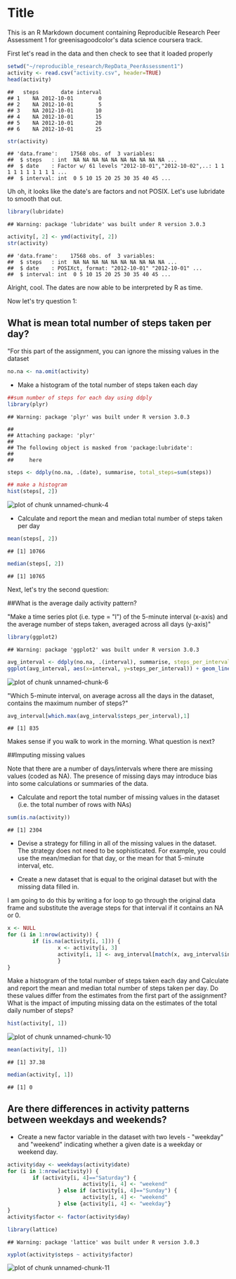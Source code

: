 Title
========================================================

This is an R Markdown document containing Reproducible Research Peer Assessment 1 for greenisagoodcolor's data science coursera track. 

First let's read in the data and then check to see that it loaded properly

```r
setwd("~/reproducible_research/RepData_PeerAssessment1")
activity <- read.csv("activity.csv", header=TRUE)
head(activity)
```

```
##   steps       date interval
## 1    NA 2012-10-01        0
## 2    NA 2012-10-01        5
## 3    NA 2012-10-01       10
## 4    NA 2012-10-01       15
## 5    NA 2012-10-01       20
## 6    NA 2012-10-01       25
```

```r
str(activity)
```

```
## 'data.frame':	17568 obs. of  3 variables:
##  $ steps   : int  NA NA NA NA NA NA NA NA NA NA ...
##  $ date    : Factor w/ 61 levels "2012-10-01","2012-10-02",..: 1 1 1 1 1 1 1 1 1 1 ...
##  $ interval: int  0 5 10 15 20 25 30 35 40 45 ...
```

Uh oh, it looks like the date's are factors and not POSIX. Let's use lubridate to smooth that out.


```r
library(lubridate)
```

```
## Warning: package 'lubridate' was built under R version 3.0.3
```

```r
activity[, 2] <- ymd(activity[, 2])
str(activity)
```

```
## 'data.frame':	17568 obs. of  3 variables:
##  $ steps   : int  NA NA NA NA NA NA NA NA NA NA ...
##  $ date    : POSIXct, format: "2012-10-01" "2012-10-01" ...
##  $ interval: int  0 5 10 15 20 25 30 35 40 45 ...
```

Alright, cool. The dates are now able to be interpreted by R as time.

Now let's try question 1:

## What is mean total number of steps taken per day?

"For this part of the assignment, you can ignore the missing values in the dataset


```r
no.na <- na.omit(activity)
```

* Make a histogram of the total number of steps taken each day

```r
##sum number of steps for each day using ddply
library(plyr)
```

```
## Warning: package 'plyr' was built under R version 3.0.3
```

```
## 
## Attaching package: 'plyr'
## 
## The following object is masked from 'package:lubridate':
## 
##     here
```

```r
steps <- ddply(no.na, .(date), summarise, total_steps=sum(steps))

## make a histogram
hist(steps[, 2])
```

![plot of chunk unnamed-chunk-4](figure/unnamed-chunk-4.png) 

* Calculate and report the mean and median total number of steps taken per day

```r
mean(steps[, 2])
```

```
## [1] 10766
```

```r
median(steps[, 2])
```

```
## [1] 10765
```

Next, let's try the second question: 

##What is the average daily activity pattern?

"Make a time series plot (i.e. type = "l") of the 5-minute interval (x-axis) and the average number of steps taken, averaged across all days (y-axis)"


```r
library(ggplot2)
```

```
## Warning: package 'ggplot2' was built under R version 3.0.3
```

```r
avg_interval <- ddply(no.na, .(interval), summarise, steps_per_interval=mean(steps))
ggplot(avg_interval, aes(x=interval, y=steps_per_interval)) + geom_line()
```

![plot of chunk unnamed-chunk-6](figure/unnamed-chunk-6.png) 

"Which 5-minute interval, on average across all the days in the dataset, contains the maximum number of steps?"


```r
avg_interval[which.max(avg_interval$steps_per_interval),1]
```

```
## [1] 835
```

Makes sense if you walk to work in the morning. What question is next?

##Imputing missing values

Note that there are a number of days/intervals where there are missing values (coded as NA). The presence of missing days may introduce bias into some calculations or summaries of the data.

* Calculate and report the total number of missing values in the dataset (i.e. the total number of rows with NAs)


```r
sum(is.na(activity))
```

```
## [1] 2304
```

* Devise a strategy for filling in all of the missing values in the dataset. The strategy does not need to be sophisticated. For example, you could use the mean/median for that day, or the mean for that 5-minute interval, etc.

* Create a new dataset that is equal to the original dataset but with the missing data filled in.

I am going to do this by writing a for loop to go through the original data frame and substitute the average steps for that interval if it contains an NA or 0.


```r
x <- NULL
for (i in 1:nrow(activity)) {
        if (is.na(activity[i, 1])) {
                x <- activity[i, 3]
                activity[i, 1] <- avg_interval[match(x, avg_interval$interval), 2]
                } 
}
```

Make a histogram of the total number of steps taken each day and Calculate and report the mean and median total number of steps taken per day. Do these values differ from the estimates from the first part of the assignment? What is the impact of imputing missing data on the estimates of the total daily number of steps?


```r
hist(activity[, 1])
```

![plot of chunk unnamed-chunk-10](figure/unnamed-chunk-10.png) 

```r
mean(activity[, 1])
```

```
## [1] 37.38
```

```r
median(activity[, 1])
```

```
## [1] 0
```

## Are there differences in activity patterns between weekdays and weekends?

* Create a new factor variable in the dataset with two levels - "weekday" and "weekend" indicating whether a given date is a weekday or weekend day.


```r
activity$day <- weekdays(activity$date)
for (i in 1:nrow(activity)) {
        if (activity[i, 4]=="Saturday") {
                        activity[i, 4] <- "weekend"
                } else if (activity[i, 4]=="Sunday") {
                        activity[i, 4] <- "weekend"
                } else {activity[i, 4] <- "weekday"}
}
activity$factor <- factor(activity$day)

library(lattice)
```

```
## Warning: package 'lattice' was built under R version 3.0.3
```

```r
xyplot(activity$steps ~ activity$factor)
```

![plot of chunk unnamed-chunk-11](figure/unnamed-chunk-11.png) 




